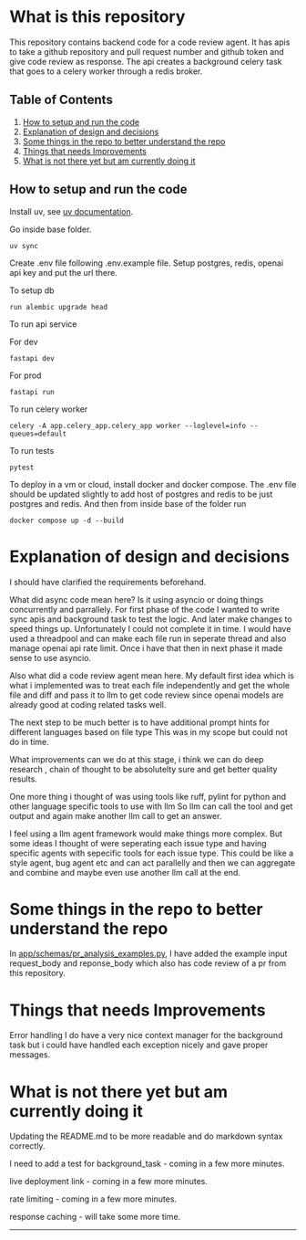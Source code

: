 # What is this repository

This repository contains backend code for a code review agent.
It has apis to take a github repository and pull request number and github token and give code review as response.
The api creates a background celery task that goes to a celery worker through a redis broker.

## Table of Contents

1. [How to setup and run the code](#how-to-setup-and-run-the-code)
2. [Explanation of design and decisions](#explanation-of-design-and-decisions)
3. [Some things in the repo to better understand the repo](#some-things-in-the-repo-to-better-understand-the-repo)
4. [Things that needs Improvements](#things-that-needs-improvements)
5. [What is not there yet but am currently doing it](#what-is-not-there-yet-but-am-currently-doing-it)

## How to setup and run the code

Install uv, see [uv documentation](https://docs.astral.sh/uv/).

Go inside base folder.

`uv sync`

Create .env file following .env.example file.
Setup postgres, redis, openai api key and put the url there.

To setup db

`run alembic upgrade head`

To run api service

For dev

`fastapi dev`

For prod

`fastapi run`

To run celery worker

`celery -A app.celery_app.celery_app worker --loglevel=info --queues=default`

To run tests

`pytest`

To deploy in a vm or cloud, install docker and docker compose. The .env file should be updated slightly to add host of postgres and redis to be just postgres and redis. And then from inside base of the folder run

`docker compose up -d --build`

# Explanation of design and decisions

I should have clarified the requirements beforehand.

What did async code mean here? Is it using asyncio or doing things concurrently and parrallely. For first phase of the code I wanted to write sync apis and background task to test the logic. And later make changes to speed things up. Unfortunately I could not complete it in time. I would have used a threadpool and can make each file run in seperate thread and also manage openai api rate limit. Once i have that then in next phase it made sense to use asyncio.

Also what did a code review agent mean here. My default first idea which is what i implemented was to treat each file independently and get the whole file and diff and pass it to llm to get code review
since openai models are already good at coding related tasks well.

The next step to be much better is to have additional prompt hints for different languages
based on file type This was in my scope but could not do in time.

What improvements can we do at this stage, i think we can do deep research , chain of thought
to be absolutelty sure and get better quality results.

One more thing i thought of was using tools like ruff, pylint for python
and other language specific tools to use with llm
So llm can call the tool and get output and again make another llm call to get an answer.

I feel using a llm agent framework would make things more complex. But some ideas I thought of were seperating each issue type and having specific agents
with sepecific tools for each issue type.
This could be like a style agent, bug agent etc and can act parallelly and then we can aggregate and combine and maybe even use another llm call at the end.

# Some things in the repo to better understand the repo

In [app/schemas/pr_analysis_examples.py](app/schemas/pr_analysis_examples.py), I have added the example input request_body and reponse_body which also has code review of a pr from this repository.

# Things that needs Improvements

Error handling I do have a very nice context manager for the background task
but i could have handled each exception nicely and gave proper messages.

# What is not there yet but am currently doing it

Updating the README.md to be more readable and do markdown syntax correctly.

I need to add a test for background_task - coming in a few more minutes.

live deployment link - coming in a few more minutes.

rate limiting - coming in a few more minutes.

response caching - will take some more time.

---
